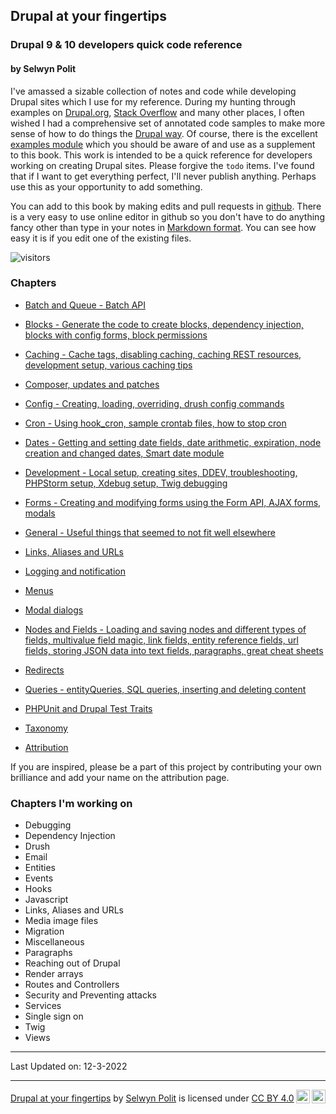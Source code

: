## Drupal at your fingertips
### Drupal 9 & 10 developers quick code reference
#### by Selwyn Polit

I've amassed a sizable collection of notes and code while developing Drupal sites which I use for my reference.  During my hunting through examples on [Drupal.org](https://www.drupal.org/), [Stack Overflow](https://stackoverflow.com/questions/tagged/drupal) and many other places, I often wished I had a comprehensive set of annotated code samples to make more sense of how to do things the [Drupal way](https://events.drupal.org/neworleans2016/sessions/drupal-way-philosophy).  Of course, there is the excellent [examples module](https://www.drupal.org/project/examples) which you should be aware of and use as a supplement to this book.  This work is intended to be a quick reference for developers working on creating Drupal sites. Please forgive the `todo` items. I've found that if I want to get everything perfect, I'll never publish anything. Perhaps use this as your opportunity to add something.

You can add to this book by making edits and pull requests in [github](https://github.com/selwynpolit/d9book/tree/gh-pages/book).  There is a very easy to use online editor in github so you don't have to do anything fancy other than type in your notes in [Markdown format](https://github.github.com/gfm/). You can see how easy it is if you edit one of the existing files.

![visitors](https://page-views.glitch.me/badge?page_id=selwynpolit.d9book-gh-pages-index)

### Chapters
- [Batch and Queue - Batch API](book/bq.html)
- [Blocks - Generate the code to create blocks, dependency injection, blocks with config forms, block permissions](book/blocks.html)
- [Caching - Cache tags, disabling caching, caching REST resources, development setup, various caching tips](book/caching.html)
- [Composer, updates and patches](book/composer.md)
- [Config - Creating, loading, overriding, drush config commands](book/config.md)
- [Cron - Using hook_cron, sample crontab files, how to stop cron](book/cron.md)
- [Dates - Getting and setting date fields, date arithmetic, expiration, node creation and changed dates, Smart date module](book/dates.html)
- [Development - Local setup, creating sites, DDEV, troubleshooting, PHPStorm setup, Xdebug setup, Twig debugging](book/development.html)
- [Forms - Creating and modifying forms using the Form API, AJAX forms, modals](book/forms.md)
- [General - Useful things that seemed to not fit well elsewhere](book/general.md)
- [Links, Aliases and URLs](book/links.html)
- [Logging and notification](book/logging.html)
- [Menus](book/menus.html)
- [Modal dialogs](book/modals.html)
- [Nodes and Fields - Loading and saving nodes and different types of fields, multivalue field magic, link fields, entity reference fields, url fields, storing JSON data into text fields, paragraphs, great cheat sheets](book/nodes_n_fields.html)
- [Redirects](book/redirects.html)
- [Queries - entityQueries, SQL queries, inserting and deleting content](book/queries.html)
- [PHPUnit and Drupal Test Traits](book/dtt.html)
- [Taxonomy](book/taxonomy.html)

- [Attribution](book/attribution.html)

If you are inspired, please be a part of this project by contributing your own brilliance and add your name on the attribution page.

### Chapters I'm working on
- Debugging
- Dependency Injection
- Drush
- Email
- Entities
- Events
- Hooks
- Javascript
- Links, Aliases and URLs
- Media image files
- Migration
- Miscellaneous
- Paragraphs
- Reaching out of Drupal
- Render arrays
- Routes and Controllers
- Security and Preventing attacks
- Services
- Single sign on
- Twig
- Views

----------

Last Updated on: 12-3-2022

---------

<p xmlns:cc="http://creativecommons.org/ns#" xmlns:dct="http://purl.org/dc/terms/"><a property="dct:title" rel="cc:attributionURL" href="https://selwynpolit.github.io/d9book/index.html">Drupal at your fingertips</a> by <a rel="cc:attributionURL dct:creator" property="cc:attributionName" href="https://www.drupal.org/u/selwynpolit">Selwyn Polit</a> is licensed under <a href="http://creativecommons.org/licenses/by/4.0/?ref=chooser-v1" target="_blank" rel="license noopener noreferrer" style="display:inline-block;">CC BY 4.0<img style="height:22px!important;margin-left:3px;vertical-align:text-bottom;" src="https://mirrors.creativecommons.org/presskit/icons/cc.svg?ref=chooser-v1"><img style="height:22px!important;margin-left:3px;vertical-align:text-bottom;" src="https://mirrors.creativecommons.org/presskit/icons/by.svg?ref=chooser-v1"></a></p>

